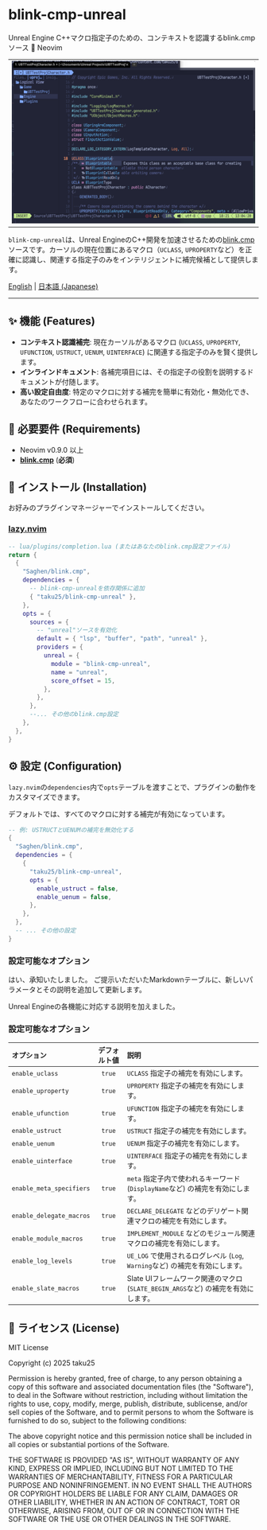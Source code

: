 # blink-cmp-unreal

Unreal Engine C++マクロ指定子のための、コンテキストを認識するblink.cmpソース 🧠 Neovim

<table>
  <tr>
   <td><div align=center>
      <img width="100%" alt="Context-aware completion for UPROPERTY" src="https://raw.githubusercontent.com/taku25/blink-cmp-unreal/images/assets/main_image.png" />
   </div></td>
  </tr>
</table>

`blink-cmp-unreal`は、Unreal EngineのC++開発を加速させるための[blink.cmp](https://github.com/Saghen/blink.cmp)ソースです。カーソルの現在位置にあるマクロ（`UCLASS`, `UPROPERTY`など）を正確に認識し、関連する指定子のみをインテリジェントに補完候補として提供します。

[English](README.md) | [日本語 (Japanese)](README_ja.md)

---

## ✨ 機能 (Features)

*   **コンテキスト認識補完**: 現在カーソルがあるマクロ (`UCLASS`, `UPROPERTY`, `UFUNCTION`, `USTRUCT`, `UENUM`, `UINTERFACE`) に関連する指定子のみを賢く提供します。
*   **インラインドキュメント**: 各補完項目には、その指定子の役割を説明するドキュメントが付随します。
*   **高い設定自由度**: 特定のマクロに対する補完を簡単に有効化・無効化でき、あなたのワークフローに合わせられます。

## 🔧 必要要件 (Requirements)

*   Neovim v0.9.0 以上
*   [**blink.cmp**](https://github.com/Saghen/blink.cmp) (**必須**)

## 🚀 インストール (Installation)

お好みのプラグインマネージャーでインストールしてください。

### [lazy.nvim](https://github.com/folke/lazy.nvim)

```lua
-- lua/plugins/completion.lua (またはあなたのblink.cmp設定ファイル)
return {
  {
    "Saghen/blink.cmp",
    dependencies = {
      -- blink-cmp-unrealを依存関係に追加
      { "taku25/blink-cmp-unreal" },
    },
    opts = {
      sources = {
        -- "unreal"ソースを有効化
        default = { "lsp", "buffer", "path", "unreal" },
        providers = {
          unreal = {
            module = "blink-cmp-unreal",
            name = "unreal",
            score_offset = 15,
          },
        },
      },
      --... その他のblink.cmp設定
    },
  },
}
```

## ⚙️ 設定 (Configuration)

`lazy.nvim`の`dependencies`内で`opts`テーブルを渡すことで、プラグインの動作をカスタマイズできます。

デフォルトでは、すべてのマクロに対する補完が有効になっています。

```lua
-- 例: USTRUCTとUENUMの補完を無効化する
{
  "Saghen/blink.cmp",
  dependencies = {
    {
      "taku25/blink-cmp-unreal",
      opts = {
        enable_ustruct = false,
        enable_uenum = false,
      },
    },
  },
  -- ... その他の設定
}
```

### 設定可能なオプション
はい、承知いたしました。
ご提示いただいたMarkdownテーブルに、新しいパラメータとその説明を追加して更新します。

Unreal Engineの各機能に対応する説明を加えました。

### 設定可能なオプション

| オプション | デフォルト値 | 説明 |
| :--- | :---: | :--- |
| `enable_uclass` | `true` | `UCLASS` 指定子の補完を有効にします。 |
| `enable_uproperty` | `true` | `UPROPERTY` 指定子の補完を有効にします。 |
| `enable_ufunction` | `true` | `UFUNCTION` 指定子の補完を有効にします。 |
| `enable_ustruct` | `true` | `USTRUCT` 指定子の補完を有効にします。 |
| `enable_uenum` | `true` | `UENUM` 指定子の補完を有効にします。 |
| `enable_uinterface` | `true` | `UINTERFACE` 指定子の補完を有効にします。 |
| `enable_meta_specifiers` | `true` | `meta` 指定子内で使われるキーワード (`DisplayName`など) の補完を有効にします。 |
| `enable_delegate_macros` | `true` | `DECLARE_DELEGATE` などのデリゲート関連マクロの補完を有効にします。 |
| `enable_module_macros` | `true` | `IMPLEMENT_MODULE` などのモジュール関連マクロの補完を有効にします。 |
| `enable_log_levels` | `true` | `UE_LOG` で使用されるログレベル (`Log`, `Warning`など) の補完を有効にします。 |
| `enable_slate_macros` | `true` | Slate UIフレームワーク関連のマクロ (`SLATE_BEGIN_ARGS`など) の補完を有効にします。 |

## 📜 ライセンス (License)

MIT License

Copyright (c) 2025 taku25

Permission is hereby granted, free of charge, to any person obtaining a copy
of this software and associated documentation files (the "Software"), to deal
in the Software without restriction, including without limitation the rights
to use, copy, modify, merge, publish, distribute, sublicense, and/or sell
copies of the Software, and to permit persons to whom the Software is
furnished to do so, subject to the following conditions:

The above copyright notice and this permission notice shall be included in all
copies or substantial portions of the Software.

THE SOFTWARE IS PROVIDED "AS IS", WITHOUT WARRANTY OF ANY KIND, EXPRESS OR
IMPLIED, INCLUDING BUT NOT LIMITED TO THE WARRANTIES OF MERCHANTABILITY,
FITNESS FOR A PARTICULAR PURPOSE AND NONINFRINGEMENT. IN NO EVENT SHALL THE
AUTHORS OR COPYRIGHT HOLDERS BE LIABLE FOR ANY CLAIM, DAMAGES OR OTHER
LIABILITY, WHETHER IN AN ACTION OF CONTRACT, TORT OR OTHERWISE, ARISING FROM,
OUT OF OR IN CONNECTION WITH THE SOFTWARE OR THE USE OR OTHER DEALINGS IN THE
SOFTWARE.
